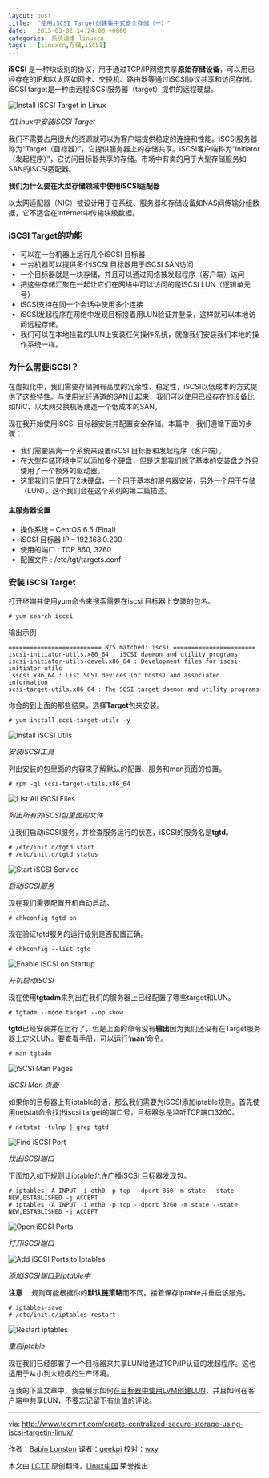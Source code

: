 ```yaml
---
layout: post
title:	"使用iSCSI Target创建集中式安全存储（一）"
date:	2015-03-02 14:24:00 +0800 
categories:	系统运维 linuxcn 
tags:	[linuxcn,存储,iSCSI]
---
```



**iSCSI** 是一种块级别的协议，用于通过TCP/IP网络共享**原始存储设备**，可以用已经存在的IP和以太网如网卡、交换机、路由器等通过iSCSI协议共享和访问存储。iSCSI target是一种由远程iSCSI服务器（target）提供的远程硬盘。


![Install iSCSI Target in Linux](/Asserts/Images//attachment/album/201503/02/142405cn0z3sr7bbbu77i3.jpg)


*在Linux中安装iSCSI Target*


我们不需要占用很大的资源就可以为客户端提供稳定的连接和性能。iSCSI服务器称为“Target（目标器）”，它提供服务器上的存储共享。iSCSI客户端称为“Initiator（发起程序）”，它访问目标器共享的存储。市场中有卖的用于大型存储服务如SAN的iSCSI适配器。


**我们为什么要在大型存储领域中使用iSCSI适配器**


以太网适配器（NIC）被设计用于在系统、服务器和存储设备如NAS间传输分组数据，它不适合在Internet中传输块级数据。


### iSCSI Target的功能


* 可以在一台机器上运行几个iSCSI 目标器
* 一台机器可以提供多个iSCSI 目标器用于iSCSI SAN访问
* 一个目标器就是一块存储，并且可以通过网络被发起程序（客户端）访问
* 把这些存储汇聚在一起让它们在网络中可以访问的是iSCSI LUN（逻辑单元号）
* iSCSI支持在同一个会话中使用多个连接
* iSCSI发起程序在网络中发现目标接着用LUN验证并登录，这样就可以本地访问远程存储。
* 我们可以在本地挂载的LUN上安装任何操作系统，就像我们安装我们本地的操作系统一样。


### 为什么需要iSCSI？


在虚拟化中，我们需要存储拥有高度的冗余性、稳定性，iSCSI以低成本的方式提供了这些特性。与使用光纤通道的SAN比起来，我们可以使用已经存在的设备比如NIC、以太网交换机等建造一个低成本的SAN。


现在我开始使用iSCSI 目标器安装并配置安全存储。本篇中，我们遵循下面的步骤：


* 我们需要隔离一个系统来设置iSCSI 目标器和发起程序（客户端）。
* 在大型存储环境中可以添加多个硬盘，但是这里我们除了基本的安装盘之外只使用了一个额外的驱动器。
* 这里我们只使用了2块硬盘，一个用于基本的服务器安装，另外一个用于存储（LUN），这个我们会在这个系列的第二篇描述。


#### 主服务器设置


* 操作系统 – CentOS 6.5 (Final)
* iSCSI 目标器 IP – 192.168.0.200
* 使用的端口 : TCP 860, 3260
* 配置文件 : /etc/tgt/targets.conf


### 安装 iSCSI Target


打开终端并使用yum命令来搜索需要在iscsi 目标器上安装的包名。



```
# yum search iscsi

```

输出示例



```
========================== N/S matched: iscsi =======================
iscsi-initiator-utils.x86_64 : iSCSI daemon and utility programs
iscsi-initiator-utils-devel.x86_64 : Development files for iscsi-initiator-utils
lsscsi.x86_64 : List SCSI devices (or hosts) and associated information
scsi-target-utils.x86_64 : The SCSI target daemon and utility programs

```

你会的到上面的那些结果，选择**Target**包来安装。



```
# yum install scsi-target-utils -y

```

![Install iSCSI Utils](/Asserts/Images//attachment/album/201503/02/142406e4vexvl2aqxayjja.jpg)


*安装iSCSI工具*


列出安装的包里面的内容来了解默认的配置、服务和man页面的位置。



```
# rpm -ql scsi-target-utils.x86_64

```

![List All iSCSI Files](/Asserts/Images//attachment/album/201503/02/142407rkv6v1ev168k12kk.jpg)


*列出所有的iSCSI包里面的文件*


让我们启动iSCSI服务，并检查服务运行的状态，iSCSI的服务名是**tgtd**。



```
# /etc/init.d/tgtd start
# /etc/init.d/tgtd status

```

![Start iSCSI Service](/Asserts/Images//attachment/album/201503/02/142408vl04o120l2cyzz50.jpg)


*启动iSCSI服务*


现在我们需要配置开机自动启动。



```
# chkconfig tgtd on

```

现在验证tgtd服务的运行级别是否配置正确。



```
# chkconfig --list tgtd

```

![Enable iSCSI on Startup](/Asserts/Images//attachment/album/201503/02/142408ddsnl4zdq433aqzl.jpg)


*开机启动iSCSI*


现在使用**tgtadm**来列出在我们的服务器上已经配置了哪些target和LUN。



```
# tgtadm --mode target --op show

```

**tgtd**已经安装并在运行了，但是上面的命令没有**输出**因为我们还没有在Target服务器上定义LUN。要查看手册，可以运行‘**man**‘命令。



```
# man tgtadm

```

![iSCSI Man Pages](/Asserts/Images//attachment/album/201503/02/142409ulsul7w2djtu9fsl.jpg)


*iSCSI Man 页面*


如果你的目标器上有iptable的话，那么我们需要为iSCSI添加iptable规则。首先使用netstat命令找出iscsi target的端口号，目标器总是监听TCP端口3260。



```
# netstat -tulnp | grep tgtd

```

![Find iSCSI Port](/Asserts/Images//attachment/album/201503/02/142410g11xzpx9bdx1zzdr.jpg)


*找出iSCSI端口*


下面加入如下规则让iptable允许广播iSCSI 目标器发现包。



```
# iptables -A INPUT -i eth0 -p tcp --dport 860 -m state --state NEW,ESTABLISHED -j ACCEPT
# iptables -A INPUT -i eth0 -p tcp --dport 3260 -m state --state NEW,ESTABLISHED -j ACCEPT

```

![Open iSCSI Ports](/Asserts/Images//attachment/album/201503/02/142411flaadxtavta4tlzh.jpg)


*打开iSCSI端口*


![Add iSCSI Ports to Iptables](/Asserts/Images//attachment/album/201503/02/142412j5xb76t79n6x9n56.jpg)


*添加iSCSI端口到iptable中*


**注意**： 规则可能根据你的**默认链策略**而不同。接着保存iptable并重启该服务。



```
# iptables-save
# /etc/init.d/iptables restart

```

![Restart iptables](/Asserts/Images//attachment/album/201503/02/142413azw542xmq3rwfek4.jpg)


*重启iptable*


现在我们已经部署了一个目标器来共享LUN给通过TCP/IP认证的发起程序。这也适用于从小到大规模的生产环境。


在我的下篇文章中，我会展示如何[在目标器中使用LVM创建LUN](http://www.tecmint.com/create-luns-using-lvm-in-iscsi-target/)，并且如何在客户端中共享LUN，不要忘记留下有价值的评论。




---


via: <http://www.tecmint.com/create-centralized-secure-storage-using-iscsi-targetin-linux/>


作者：[Babin Lonston](http://www.tecmint.com/author/babinlonston/) 译者：[geekpi](https://github.com/geekpi) 校对：[wxy](https://github.com/wxy)


本文由 [LCTT](https://github.com/LCTT/TranslateProject) 原创翻译，[Linux中国](http://linux.cn/) 荣誉推出
